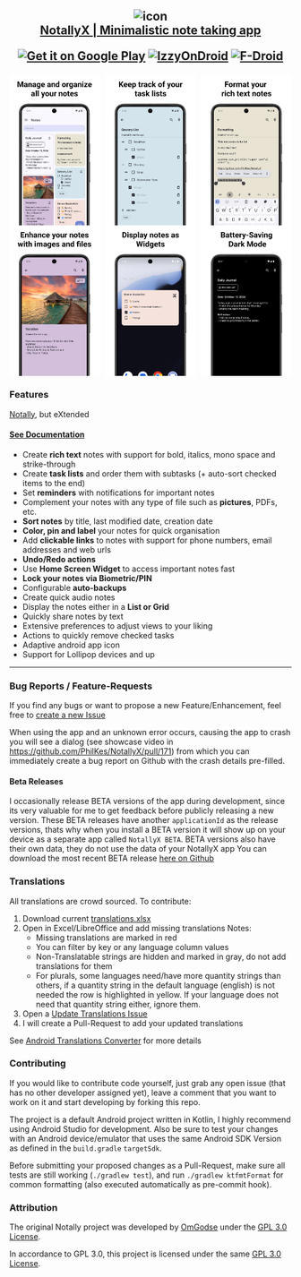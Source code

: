 <h2 align="center">
    <img src="fastlane/metadata/android/en-US/images/icon.png" alt="icon" width="90"/>
    <br />
    <b><a href="https://philkes.github.io/NotallyX/">NotallyX | Minimalistic note taking app</a></b>
    <p>
        <center>
            <a href='https://play.google.com/store/apps/details?id=com.philkes.notallyx&pcampaignid=pcampaignidMKT-Other-global-all-co-prtnr-py-PartBadge-Mar2515-1'><img alt='Get it on Google Play' src='https://play.google.com/intl/en_us/badges/static/images/badges/en_badge_web_generic.png' height='80'/></a>
            <a href="https://f-droid.org/en/packages/com.philkes.notallyx"><img alt='IzzyOnDroid' height='80' src='https://fdroid.gitlab.io/artwork/badge/get-it-on.png' /></a>
            <a href="https://apt.izzysoft.de/fdroid/index/apk/com.philkes.notallyx"><img alt='F-Droid' height='80' src='https://gitlab.com/IzzyOnDroid/repo/-/raw/master/assets/IzzyOnDroid.png' /></a>
        </center>
    </p>
</h2>

<div style="display: flex; justify-content: space-between; width: 100%;">
  <img src="fastlane/metadata/android/en-US/images/phoneScreenshots/1.png" alt="Image 6" style="width: 32%;"/>
  <img src="fastlane/metadata/android/en-US/images/phoneScreenshots/2.png" alt="Image 2" style="width: 32%;"/>
  <img src="fastlane/metadata/android/en-US/images/phoneScreenshots/3.png" alt="Image 3" style="width: 32%;"/>
</div>

<div style="display: flex; justify-content: space-between; width: 100%;">
  <img src="fastlane/metadata/android/en-US/images/phoneScreenshots/4.png" alt="Image 4" style="width: 32%;"/>
  <img src="fastlane/metadata/android/en-US/images/phoneScreenshots/5.png" alt="Image 5" style="width: 32%;"/>
  <img src="fastlane/metadata/android/en-US/images/phoneScreenshots/7.png" alt="Image 7" style="width: 32%;"/>
</div>


### Features
[Notally](https://github.com/OmGodse/Notally), but eXtended

<h4><a href="https://philkes.github.io/NotallyX/">See Documentation</a></h4>

* Create **rich text** notes with support for bold, italics, mono space and strike-through
* Create **task lists** and order them with subtasks (+ auto-sort checked items to the end)
* Set **reminders** with notifications for important notes
* Complement your notes with any type of file such as **pictures**, PDFs, etc.
* **Sort notes** by title, last modified date, creation date
* **Color, pin and label** your notes for quick organisation
* Add **clickable links** to notes with support for phone numbers, email addresses and web urls
* **Undo/Redo actions**
* Use **Home Screen Widget** to access important notes fast
* **Lock your notes via Biometric/PIN**
* Configurable **auto-backups**
* Create quick audio notes
* Display the notes either in a **List or Grid**
* Quickly share notes by text
* Extensive preferences to adjust views to your liking
* Actions to quickly remove checked tasks
* Adaptive android app icon
* Support for Lollipop devices and up

---

### Bug Reports / Feature-Requests
If you find any bugs or want to propose a new Feature/Enhancement, feel free to [create a new Issue](https://github.com/PhilKes/NotallyX/issues/new/choose)

When using the app and an unknown error occurs, causing the app to crash you will see a dialog (see showcase video in https://github.com/PhilKes/NotallyX/pull/171) from which you can immediately create a bug report on Github with the crash details pre-filled.

#### Beta Releases

I occasionally release BETA versions of the app during development, since its very valuable for me to get feedback before publicly releasing a new version.
These BETA releases have another `applicationId` as the release versions, thats why when you install a BETA version it will show up on your device as a separate app called `NotallyX BETA`.
BETA versions also have their own data, they do not use the data of your NotallyX app
You can download the most recent BETA release [here on Github](https://github.com/PhilKes/NotallyX/releases/tag/beta)

### Translations
All translations are crowd sourced.
To contribute:
1. Download current [translations.xlsx](https://github.com/PhilKes/NotallyX/raw/refs/heads/main/app/translations.xlsx)
2. Open in Excel/LibreOffice and add missing translations
   Notes:
   - Missing translations are marked in red
   - You can filter by key or any language column values
   - Non-Translatable strings are hidden and marked in gray, do not add translations for them
   - For plurals, some languages need/have more quantity strings than others, if a quantity string in the default language (english) is not needed the row is highlighted in yellow. If your language does not need that quantity string either, ignore them.
3. Open a [Update Translations Issue](https://github.com/PhilKes/NotallyX/issues/new?assignees=&labels=translations&projects=&template=translation.md&title=%3CINSERT+LANGUAGE+HERE%3E+translations+update)
4. I will create a Pull-Request to add your updated translations

See [Android Translations Converter](https://github.com/PhilKes/android-translations-converter-plugin) for more details

### Contributing

If you would like to contribute code yourself, just grab any open issue (that has no other developer assigned yet), leave a comment that you want to work on it and start developing by forking this repo.

The project is a default Android project written in Kotlin, I highly recommend using Android Studio for development. Also be sure to test your changes with an Android device/emulator that uses the same Android SDK Version as defined in the `build.gradle` `targetSdk`.

Before submitting your proposed changes as a Pull-Request, make sure all tests are still working (`./gradlew test`), and run `./gradlew ktfmtFormat` for common formatting (also executed automatically as pre-commit hook).

### Attribution
The original Notally project was developed by [OmGodse](https://github.com/OmGodse) under the [GPL 3.0 License](https://github.com/OmGodse/Notally/blob/master/LICENSE.md).

In accordance to GPL 3.0, this project is licensed under the same [GPL 3.0 License](https://github.com/PhilKes/NotallyX/blob/master/LICENSE.md).
